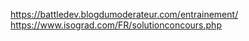<https://battledev.blogdumoderateur.com/entrainement/>
<https://www.isograd.com/FR/solutionconcours.php>
